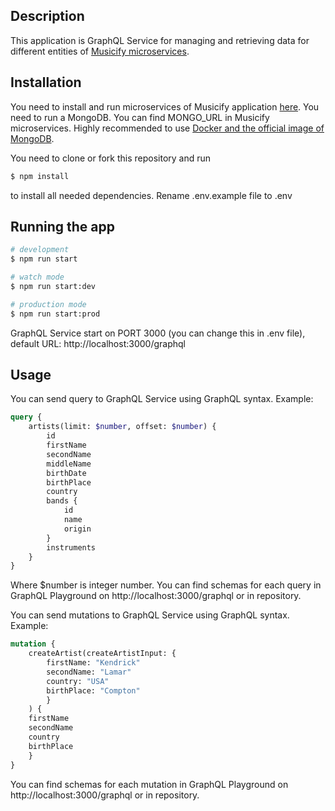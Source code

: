 ## Description

This application is GraphQL Service for managing and retrieving data for different entities of [Musicify microservices](https://github.com/rolling-scopes-school/node-graphql-service).

## Installation

You need to install and run microservices of Musicify application [here](https://github.com/rolling-scopes-school/node-graphql-service).
You need to run a MongoDB. You can find MONGO_URL in Musicify microservices. Highly recommended to use [Docker and the official image of MongoDB](https://hub.docker.com/_/mongo).

You need to clone or fork this repository and run
```bash
$ npm install
```
to install all needed dependencies.
Rename .env.example file to .env

## Running the app

```bash
# development
$ npm run start

# watch mode
$ npm run start:dev

# production mode
$ npm run start:prod
```

GraphQL Service start on PORT 3000 (you can change this in .env file), default URL: http://localhost:3000/graphql

## Usage

You can send query to GraphQL Service using GraphQL syntax. Example:

```graphql
query {
    artists(limit: $number, offset: $number) {
        id
        firstName
        secondName
        middleName
        birthDate
        birthPlace
        country
        bands {
            id
            name
            origin
        }
        instruments
    }
}
```

Where $number is integer number. You can find schemas for each query in GraphQL Playground on http://localhost:3000/graphql or in repository.

You can send mutations to GraphQL Service using GraphQL syntax. Example:

```graphql
mutation {
    createArtist(createArtistInput: {
        firstName: "Kendrick"
        secondName: "Lamar"
        country: "USA"
        birthPlace: "Compton"
        }
    ) {
    firstName
    secondName
    country
    birthPlace
    }
}
```
You can find schemas for each mutation in GraphQL Playground on http://localhost:3000/graphql or in repository.